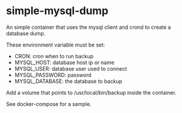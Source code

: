 # simple-mysql-dump

An simple container that uses the mysql client and crond to create a database dump. 

These environment variable must be set:

* CRON: cron when to run backup
* MYSQL_HOST: database host ip or name
* MYSQL_USER: database user used to connect
* MYSQL_PASSWORD: password
* MYSQL_DATABASE: the database to backup

Add a volume that points to /usr/local/bin/backup inside the container.

See docker-compose for a sample.

